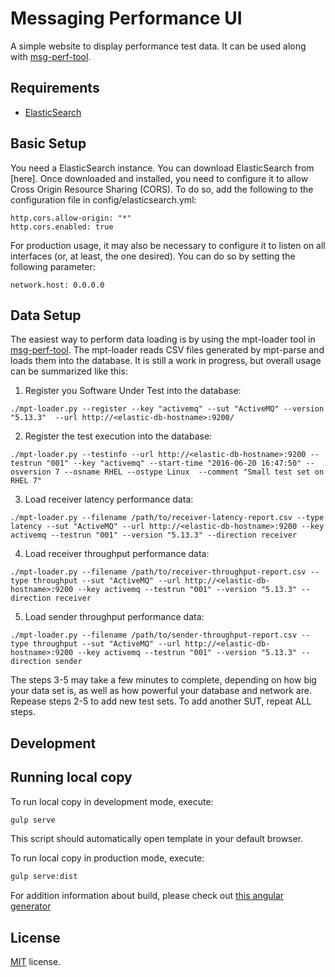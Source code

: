 # Messaging Performance UI

A simple website to display performance test data. It can be used along with
[msg-perf-tool](https://github.com/orpiske/msg-perf-tool).

Requirements
-------------
* [ElasticSearch](https://www.elastic.co/)


Basic Setup
-------------

You need a ElasticSearch instance. You can download ElasticSearch from [here]. Once
downloaded and installed, you need to configure it to allow Cross Origin Resource
Sharing (CORS). To do so, add the following to the configuration file in
config/elasticsearch.yml:

```
http.cors.allow-origin: "*"
http.cors.enabled: true
```

For production usage, it may also be necessary to configure it to listen on all
interfaces (or, at least, the one desired). You can do so by setting the following
parameter:

```
network.host: 0.0.0.0
```


Data Setup
-------------

The easiest way to perform data loading is by using the mpt-loader tool in
[msg-perf-tool](https://github.com/orpiske/msg-perf-tool). The mpt-loader reads
CSV files generated by mpt-parse and loads them into the database. It is still a
work in progress, but overall usage can be summarized like this:

1. Register you Software Under Test into the database:

```
./mpt-loader.py --register --key "activemq" --sut "ActiveMQ" --version "5.13.3"  --url http://<elastic-db-hostname>:9200/
```


2. Register the test execution into the database:
```
./mpt-loader.py --testinfo --url http://<elastic-db-hostname>:9200 --testrun "001" --key "activemq" --start-time "2016-06-20 16:47:50" --osversion 7 --osname RHEL --ostype Linux  --comment "Small test set on RHEL 7"
```

3. Load receiver latency performance data:

```
./mpt-loader.py --filename /path/to/receiver-latency-report.csv --type latency --sut "ActiveMQ" --url http://<elastic-db-hostname>:9200 --key activemq --testrun "001" --version "5.13.3" --direction receiver
```


4. Load receiver throughput performance data:

```
./mpt-loader.py --filename /path/to/receiver-throughput-report.csv --type throughput --sut "ActiveMQ" --url http://<elastic-db-hostname>:9200 --key activemq --testrun "001" --version "5.13.3" --direction receiver
```

5. Load sender throughput performance data:

```
./mpt-loader.py --filename /path/to/sender-throughput-report.csv --type throughput --sut "ActiveMQ" --url http://<elastic-db-hostname>:9200 --key activemq --testrun "001" --version "5.13.3" --direction sender
```

The steps 3-5 may take a few minutes to complete, depending on how big your data
set is, as well as how powerful your database and network are. Repease steps 2-5
to add new test sets. To add another SUT, repeat ALL steps.

Development
-------------

## Running local copy

To run local copy in development mode, execute:
```bash
gulp serve
```
This script should automatically open template in your default browser.

To run local copy in production mode, execute:
```bash
gulp serve:dist
```
For addition information about build, please check out [this angular generator](https://github.com/Swiip/generator-gulp-angular)


License
-------------
<a href=/LICENSE.txt target="_blank">MIT</a> license.
